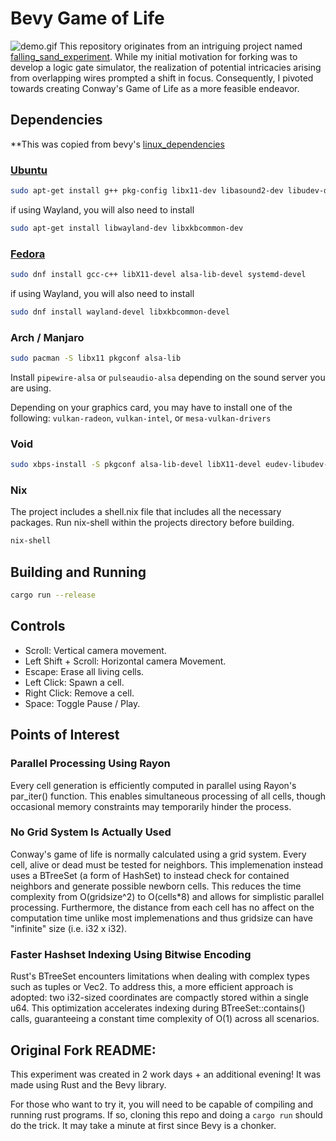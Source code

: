 # Bevy Game of Life 
![demo.gif](https://github.com/JustBobinAround/bevy_game_of_life/raw/master/demo.gif)
This repository originates from an intriguing project named
[falling_sand_experiment](https://github.com/dfebs/falling_sand_experiment).
While my initial motivation for forking was to develop a logic gate simulator,
the realization of potential intricacies arising from overlapping wires
prompted a shift in focus. Consequently, I pivoted towards creating Conway's
Game of Life as a more feasible endeavor. 

## Dependencies
**This was copied from bevy's [linux_dependencies](https://github.com/bevyengine/bevy/blob/main/docs/linux_dependencies.md)

### [Ubuntu](https://ubuntu.com/)

```bash
sudo apt-get install g++ pkg-config libx11-dev libasound2-dev libudev-dev
```

if using Wayland, you will also need to install

```bash
sudo apt-get install libwayland-dev libxkbcommon-dev
```
### [Fedora](https://getfedora.org/)

```bash
sudo dnf install gcc-c++ libX11-devel alsa-lib-devel systemd-devel
```

if using Wayland, you will also need to install

```bash
sudo dnf install wayland-devel libxkbcommon-devel
```
### Arch / Manjaro

```bash
sudo pacman -S libx11 pkgconf alsa-lib
```

Install `pipewire-alsa` or `pulseaudio-alsa` depending on the sound server you are using.

Depending on your graphics card, you may have to install one of the following:
`vulkan-radeon`, `vulkan-intel`, or `mesa-vulkan-drivers`

### Void

```bash
sudo xbps-install -S pkgconf alsa-lib-devel libX11-devel eudev-libudev-devel
```

### Nix
The project includes a shell.nix file that includes all the necessary packages.
Run nix-shell within the projects directory before building.

```bash
nix-shell
```


## Building and Running

```bash
cargo run --release
```

## Controls
- Scroll: Vertical camera movement.
- Left Shift + Scroll: Horizontal camera Movement.
- Escape: Erase all living cells.
- Left Click: Spawn a cell.
- Right Click: Remove a cell.
- Space: Toggle Pause / Play.

## Points of Interest

### Parallel Processing Using Rayon

Every cell generation is efficiently computed in parallel using Rayon's
par_iter() function. This enables simultaneous processing of all cells, though
occasional memory constraints may temporarily hinder the process. 

### No Grid System Is Actually Used

Conway's game of life is normally calculated using a grid system. Every cell, alive
or dead must be tested for neighbors. This implemenation instead uses a BTreeSet (a form of HashSet)
to instead check for contained neighbors and generate possible newborn cells. This
reduces the time complexity from O(gridsize^2) to O(cells*8) and allows for 
simplistic parallel processing. Furthermore, the distance from each cell has no
affect on the computation time unlike most implemenations and thus gridsize
can have "infinite" size (i.e. i32 x i32).

### Faster Hashset Indexing Using Bitwise Encoding

Rust's BTreeSet encounters limitations when dealing with complex types such as
tuples or Vec2. To address this, a more efficient approach is adopted: two
i32-sized coordinates are compactly stored within a single u64. This
optimization accelerates indexing during BTreeSet::contains() calls,
guaranteeing a constant time complexity of O(1) across all scenarios.

## Original Fork README: 

This experiment was created in 2 work days + an additional evening! It was made
using Rust and the Bevy library.

For those who want to try it, you will need to be capable of compiling and
running rust programs. If so, cloning this repo and doing a `cargo run` should
do the trick. It may take a minute at first since Bevy is a chonker. 
